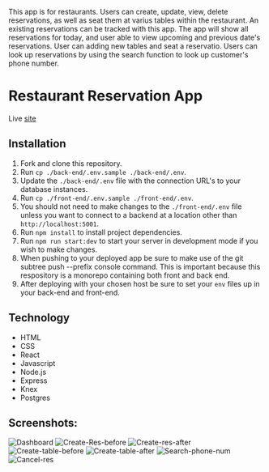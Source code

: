 This app is for restaurants. Users can create, update, view, delete reservations, as well as seat them at varius tables within the restaurant. An existing reservations can be tracked with this app. The app will show all reservations for today, and user able to view upcoming and previous date's reservations. User can adding new tables and seat a reservatio. Users can look up reservations by using the search function to look up customer's phone number.

# Restaurant Reservation App
Live [site](https://res-rev-front-end.herokuapp.com/dashboard)


## Installation

1. Fork and clone this repository.
1. Run `cp ./back-end/.env.sample ./back-end/.env`.
1. Update the `./back-end/.env` file with the connection URL's to your database instances.
1. Run `cp ./front-end/.env.sample ./front-end/.env`.
1. You should not need to make changes to the `./front-end/.env` file unless you want to connect to a backend at a location other than `http://localhost:5001`.
1. Run `npm install` to install project dependencies.
1. Run `npm run start:dev` to start your server in development mode if you wish to make changes.
1. When pushing to your deployed app be sure to make use of the git subtree push --prefix <file> console command. This is important because this respository is a monorepo containing both front and back end.
1. After deploying with your chosen host be sure to set your `env` files up in your back-end and front-end.  


## Technology

* HTML
* CSS
* React
* Javascript
* Node.js
* Express
* Knex  
* Postgres 

## Screenshots: 
![Dashboard](Dashboard.png)
![Create-Res-before](Create-Res-before.png)
![Create-res-after](Create-res-after.png)
![Create-table-before](Create-table-before.png)
![Create-table-after](Create-table-after.png)
![Search-phone-num](Search-phone-num.png)
![Cancel-res](Cancel-res.png)
